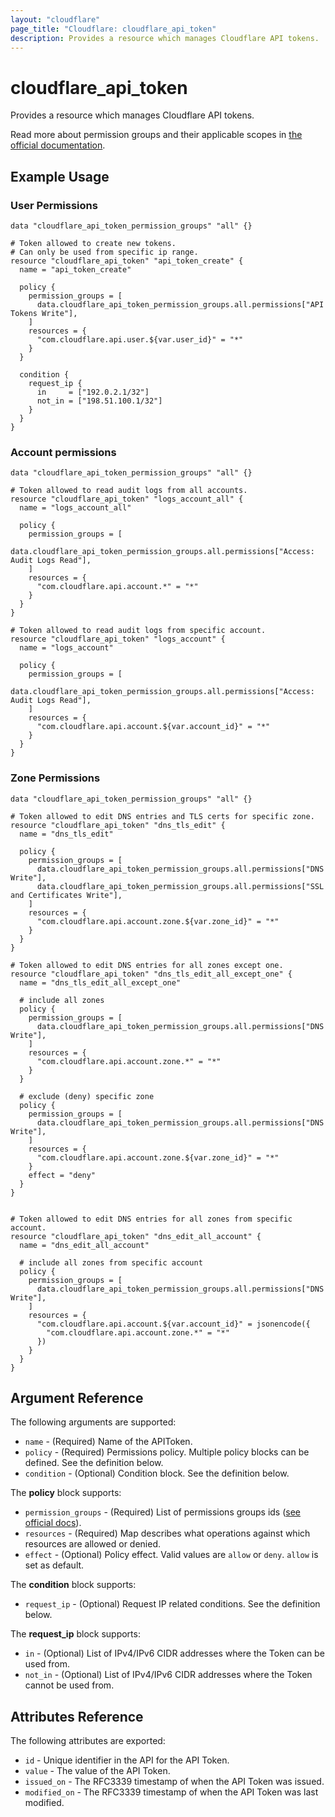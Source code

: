 ```yaml
---
layout: "cloudflare"
page_title: "Cloudflare: cloudflare_api_token"
description: Provides a resource which manages Cloudflare API tokens.
---
```


# cloudflare_api_token

Provides a resource which manages Cloudflare API tokens.

Read more about permission groups and their applicable scopes in
[the official documentation][1].

## Example Usage

### User Permissions

```hcl
data "cloudflare_api_token_permission_groups" "all" {}

# Token allowed to create new tokens.
# Can only be used from specific ip range.
resource "cloudflare_api_token" "api_token_create" {
  name = "api_token_create"

  policy {
    permission_groups = [
      data.cloudflare_api_token_permission_groups.all.permissions["API Tokens Write"],
    ]
    resources = {
      "com.cloudflare.api.user.${var.user_id}" = "*"
    }
  }

  condition {
    request_ip {
      in     = ["192.0.2.1/32"]
      not_in = ["198.51.100.1/32"]
    }
  }
}
```

### Account permissions

```hcl
data "cloudflare_api_token_permission_groups" "all" {}

# Token allowed to read audit logs from all accounts.
resource "cloudflare_api_token" "logs_account_all" {
  name = "logs_account_all"

  policy {
    permission_groups = [
      data.cloudflare_api_token_permission_groups.all.permissions["Access: Audit Logs Read"],
    ]
    resources = {
      "com.cloudflare.api.account.*" = "*"
    }
  }
}

# Token allowed to read audit logs from specific account.
resource "cloudflare_api_token" "logs_account" {
  name = "logs_account"

  policy {
    permission_groups = [
      data.cloudflare_api_token_permission_groups.all.permissions["Access: Audit Logs Read"],
    ]
    resources = {
      "com.cloudflare.api.account.${var.account_id}" = "*"
    }
  }
}
```

### Zone Permissions

```hcl
data "cloudflare_api_token_permission_groups" "all" {}

# Token allowed to edit DNS entries and TLS certs for specific zone.
resource "cloudflare_api_token" "dns_tls_edit" {
  name = "dns_tls_edit"

  policy {
    permission_groups = [
      data.cloudflare_api_token_permission_groups.all.permissions["DNS Write"],
      data.cloudflare_api_token_permission_groups.all.permissions["SSL and Certificates Write"],
    ]
    resources = {
      "com.cloudflare.api.account.zone.${var.zone_id}" = "*"
    }
  }
}

# Token allowed to edit DNS entries for all zones except one.
resource "cloudflare_api_token" "dns_tls_edit_all_except_one" {
  name = "dns_tls_edit_all_except_one"

  # include all zones
  policy {
    permission_groups = [
      data.cloudflare_api_token_permission_groups.all.permissions["DNS Write"],
    ]
    resources = {
      "com.cloudflare.api.account.zone.*" = "*"
    }
  }

  # exclude (deny) specific zone
  policy {
    permission_groups = [
      data.cloudflare_api_token_permission_groups.all.permissions["DNS Write"],
    ]
    resources = {
      "com.cloudflare.api.account.zone.${var.zone_id}" = "*"
    }
    effect = "deny"
  }
}


# Token allowed to edit DNS entries for all zones from specific account.
resource "cloudflare_api_token" "dns_edit_all_account" {
  name = "dns_edit_all_account"

  # include all zones from specific account
  policy {
    permission_groups = [
      data.cloudflare_api_token_permission_groups.all.permissions["DNS Write"],
    ]
    resources = {
      "com.cloudflare.api.account.${var.account_id}" = jsonencode({
        "com.cloudflare.api.account.zone.*" = "*"
      })
    }
  }
}
```

## Argument Reference

The following arguments are supported:

- `name` - (Required) Name of the APIToken.
- `policy` - (Required) Permissions policy. Multiple policy blocks can be defined.
  See the definition below.
- `condition` - (Optional) Condition block. See the definition below.

The **policy** block supports:

- `permission_groups` - (Required) List of permissions groups
  ids ([see official docs][1]).
- `resources` - (Required) Map describes what operations against which resources
  are allowed or denied.
- `effect` - (Optional) Policy effect. Valid values are `allow` or `deny`. `allow`
  is set as default.

The **condition** block supports:

- `request_ip` - (Optional) Request IP related conditions. See the definition below.

The **request_ip** block supports:

- `in` - (Optional) List of IPv4/IPv6 CIDR addresses where
  the Token can be used from.
- `not_in` - (Optional) List of IPv4/IPv6 CIDR addresses where
  the Token cannot be used from.

## Attributes Reference

The following attributes are exported:

- `id` - Unique identifier in the API for the API Token.
- `value` - The value of the API Token.
- `issued_on` - The RFC3339 timestamp of when the API Token was issued.
- `modified_on` - The RFC3339 timestamp of when the API Token was last modified.

[1]: https://developers.cloudflare.com/api/tokens/create/permissions
